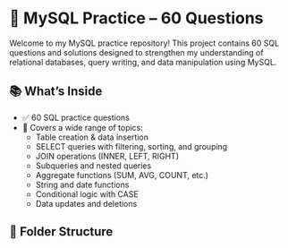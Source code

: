 # 🐬 MySQL Practice – 60 Questions

Welcome to my MySQL practice repository! This project contains 60 SQL questions and solutions designed to strengthen my understanding of relational databases, query writing, and data manipulation using MySQL.

## 📚 What’s Inside

- ✅ 60 SQL practice questions
- 🧠 Covers a wide range of topics:
  - Table creation & data insertion
  - SELECT queries with filtering, sorting, and grouping
  - JOIN operations (INNER, LEFT, RIGHT)
  - Subqueries and nested queries
  - Aggregate functions (SUM, AVG, COUNT, etc.)
  - String and date functions
  - Conditional logic with CASE
  - Data updates and deletions

## 📂 Folder Structure

